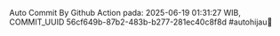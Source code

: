 Auto Commit By Github Action pada: 2025-06-19 01:31:27 WIB, COMMIT_UUID 56cf649b-87b2-483b-b277-281ec40c8f8d #autohijau🗿
